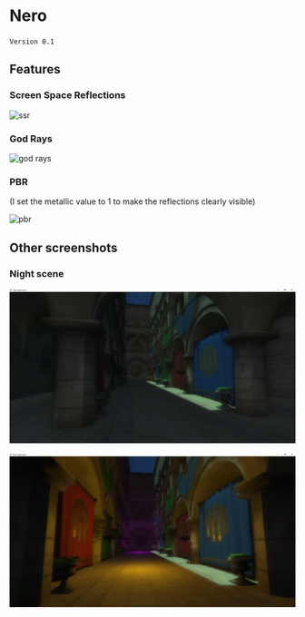 # Nero

`Version 0.1`

## Features

### Screen Space Reflections

![ssr](screenshots/ssr.png)

### God Rays

![god rays](screenshots/godrays.png)

### PBR

(I set the metallic value to 1 to make the reflections clearly visible)

![pbr](screenshots/pbr.png)

## Other screenshots

### Night scene

![night1](screenshots/night1.png)

![night2](screenshots/night2.png)
